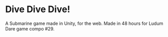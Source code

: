 # Dive Dive Dive!
A Submarine game made in Unity, for the web.
Made in 48 hours for Ludum Dare game compo #29.